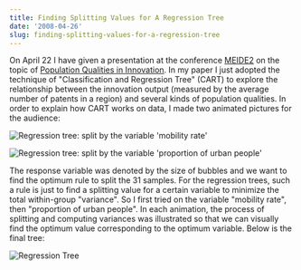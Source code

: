 ```yaml
---
title: Finding Splitting Values for A Regression Tree
date: '2008-04-26'
slug: finding-splitting-values-for-a-regression-tree
---
```


On April 22 I have given a presentation at the conference [MEIDE2](http://www.merit.unu.edu/MEIDE/) on the topic of [Population Qualities in Innovation](https://db.yihui.org/docs/MEIDE-2008-Yihui-Xie.pdf). In my paper I just adopted the technique of "Classification and Regression Tree" (CART) to explore the relationship between the innovation output (measured by the average number of patents in a region) and several kinds of population qualities. In order to explain how CART works on data, I made two animated pictures for the audience:

![Regression tree: split by the variable 'mobility rate'](https://db.yihui.org/imgur/rK5S9.gif)

![Regression tree: split by the variable 'proportion of urban people'](https://db.yihui.org/imgur/BKERo.gif)

The response variable was denoted by the size of bubbles and we want to find the optimum rule to split the 31 samples. For the regression trees, such a rule is just to find a splitting value for a certain variable to minimize the total within-group "variance". So I first tried on the variable "mobility rate", then "proportion of urban people". In each animation, the process of splitting and computing variances was illustrated so that we can visually find the optimum value corresponding to the optimum variable. Below is the final tree:

![Regression Tree](https://db.yihui.org/imgur/4U9ig.png)

